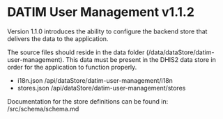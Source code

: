 # DATIM User Management v1.1.2

Version 1.1.0 introduces the ability to configure the backend store that delivers the data to the application.

The source files should reside in the data folder (/data/dataStore/datim-user-management).  This data must be present in the DHIS2 data store in order for the application to function properly.

- i18n.json /api/dataStore/datim-user-management/i18n
- stores.json /api/dataStore/datim-user-management/stores

Documentation for the store definitions can be found in: /src/schema/schema.md
